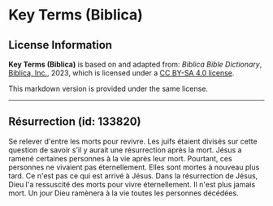 # Key Terms (Biblica)

## License Information

**Key Terms (Biblica)** is based on and adapted from: _Biblica Bible Dictionary_, [Biblica, Inc.](https://www.biblica.com/), 2023, which is licensed under a [CC BY-SA 4.0 license](https://creativecommons.org/licenses/by-sa/4.0/legalcode.en).

This markdown version is provided under the same license.



--------------------------------

## Résurrection (id: 133820)

Se relever d'entre les morts pour revivre. Les juifs étaient divisés sur cette question de savoir s'il y aurait une résurrection après la mort. Jésus a ramené certaines personnes à la vie après leur mort. Pourtant, ces personnes ne vivaient pas éternellement. Elles sont mortes à nouveau plus tard. Ce n'est pas ce qui est arrivé à Jésus. Dans la résurrection de Jésus, Dieu l'a ressuscité des morts pour vivre éternellement. Il n'est plus jamais mort. Un jour Dieu ramènera à la vie toutes les personnes décédées.


